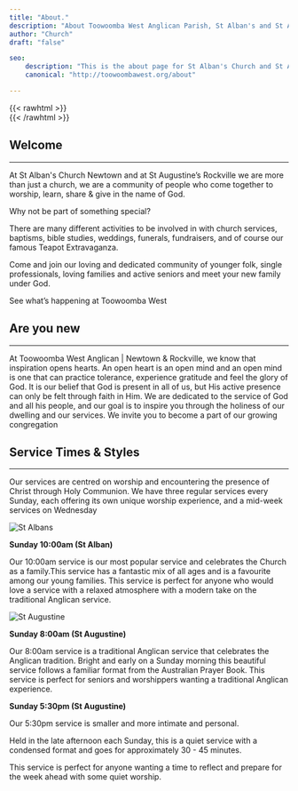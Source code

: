 ```yaml
---
title: "About."
description: "About Toowoomba West Anglican Parish, St Alban's and St Augustine's"
author: "Church"
draft: "false"

seo: 
    description: "This is the about page for St Alban's Church and St Augustine's Church, Toowoomba"
    canonical: "http://toowoombawest.org/about"

---
```


{{< rawhtml >}}<br>{{< /rawhtml >}} 

## Welcome
---

At St Alban's Church Newtown and at St Augustine’s Rockville we are more than just a church, we are a community of people who come together to worship, learn, share & give in the name of God.

Why not be part of something special?

There are many different activities to be involved in with church services, baptisms, bible studies, weddings, funerals, fundraisers, and of course our famous Teapot Extravaganza.

Come and join our loving and dedicated community of younger folk, single professionals, loving families and active seniors and meet your new family under God.

​See what’s happening at Toowoomba West

## Are you new
---

At Toowoomba West Anglican | Newtown & Rockville, we know that inspiration opens hearts.
An open heart is an open mind and an open mind is one that can practice tolerance, experience gratitude and feel the glory of God.
It is our belief that God is present in all of us, but His active presence can only be felt through faith in Him.
We are dedicated to the service of God and all his people, and our goal is to inspire you through the holiness of our dwelling and our services.
We invite you to become a part of our growing congregation

## Service Times & Styles
---

Our services are centred on worship and encountering the presence of Christ through Holy Communion. We have three regular services every Sunday, each offering its own unique worship experience, and a mid-week services on Wednesday


![St Albans](/img/alban.jpg)

​**Sunday 10:00am (St Alban)**

Our 10:00am service is our most popular service and celebrates the Church as a family.This service has a fantastic mix of all ages and is a favourite among our young families. This service is perfect for anyone who would love a service with a relaxed atmosphere with a modern take on the traditional Anglican service.


​![St Augustine](/img/aug.jpg)


**Sunday 8:00am (St Augustine)**

Our 8:00am service is a traditional Anglican service that celebrates the Anglican tradition. Bright and early on a Sunday morning this beautiful service follows a familiar format from the Australian Prayer Book. This service is perfect for seniors and worshippers wanting a traditional Anglican experience.


**Sunday 5:30pm (St Augustine)**

Our 5:30pm service is smaller and more intimate and personal. 

Held in the late afternoon each Sunday, this is a quiet service with a condensed format and goes for approximately 30 - 45 minutes.

This service is perfect for anyone wanting a time to reflect and prepare for the week ahead with some quiet worship.

​


